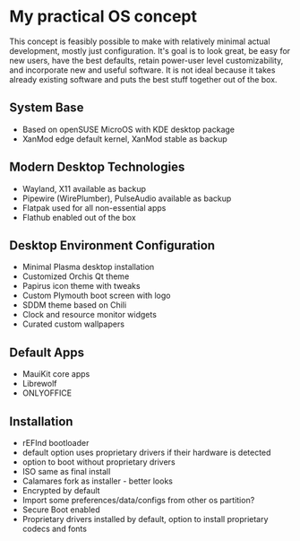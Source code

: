 # My practical OS concept
This concept is feasibly possible to make with relatively minimal actual development, mostly just configuration. It's goal is to look great, be easy for new users, have the best defaults, retain power-user level customizability, and incorporate new and useful software. It is not ideal because it takes already existing software and puts the best stuff together out of the box.
## System Base
* Based on openSUSE MicroOS with KDE desktop package
* XanMod edge default kernel, XanMod stable as backup
## Modern Desktop Technologies
* Wayland, X11 available as backup
* Pipewire (WirePlumber), PulseAudio available as backup
* Flatpak used for all non-essential apps
* Flathub enabled out of the box
## Desktop Environment Configuration
* Minimal Plasma desktop installation
* Customized Orchis Qt theme
* Papirus icon theme with tweaks
* Custom Plymouth boot screen with logo
* SDDM theme based on Chili
* Clock and resource monitor widgets
* Curated custom wallpapers
## Default Apps
* MauiKit core apps
* Librewolf
* ONLYOFFICE
## Installation
* rEFInd bootloader
* default option uses proprietary drivers if their hardware is detected
* option to boot without proprietary drivers
* ISO same as final install
* Calamares fork as installer - better looks
* Encrypted by default
* Import some preferences/data/configs from other os partition?
* Secure Boot enabled
* Proprietary drivers installed by default, option to install proprietary codecs and fonts
